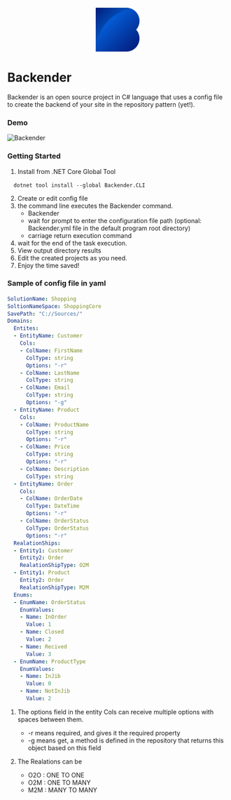 
<p align="center">
  <img width="100"src="./docs/Logo.png"/>
</p>

# Backender

Backender is an open source project in C# language that uses a config file to create the backend of your site in the repository pattern (yet!).

### Demo

![Backender](./docs/Demo.gif)

### Getting Started

1. Install from .NET Core Global Tool  

  ``` shell
    dotnet tool install --global Backender.CLI
  ```

2. Create or edit config file
3. the command line executes the Backender command.
    - Backender
    - wait for prompt to enter the configuration file path (optional: Backender.yml file in the default program root directory)
    - carriage return execution command
4. wait for the end of the task execution.
5. View output directory results
6. Edit the created projects as you need.
7. Enjoy the time saved!

### Sample of config file in yaml
``` yaml
SolutionName: Shopping
SoltionNameSpace: ShoppingCore
SavePath: "C://Sources/"
Domains:
  Entites:
  - EntityName: Customer
    Cols:
    - ColName: FirstName
      ColType: string
      Options: "-r"
    - ColName: LastName
      ColType: string
    - ColName: Email
      ColType: string
      Options: "-g"
  - EntityName: Product
    Cols:
    - ColName: ProductName
      ColType: string
      Options: "-r"
    - ColName: Price
      ColType: string
      Options: "-r"
    - ColName: Description
      ColType: string
  - EntityName: Order
    Cols:
    - ColName: OrderDate
      ColType: DateTime
      Options: "-r"
    - ColName: OrderStatus
      ColType: OrderStatus
      Options: "-r"
  RealationShips:
  - Entity1: Customer
    Entity2: Order
    RealationShipType: O2M
  - Entity1: Product
    Entity2: Order
    RealationShipType: M2M
  Enums:
  - EnumName: OrderStatus
    EnumValues:
    - Name: InOrder
      Value: 1
    - Name: Closed
      Value: 2
    - Name: Recived
      Value: 3
  - EnumName: ProductType
    EnumValues:
    - Name: InJib
      Value: 0
    - Name: NotInJib
      Value: 2
```
1. The options field in the entity Cols can receive multiple options with spaces between them.
    - -r means required, and gives it the required property
    - -g means get, a method is defined in the repository that returns this object based on this field
   
2. The Realations can be
    - O2O : ONE TO ONE
    - O2M : ONE TO MANY
    - M2M : MANY TO MANY
    
    
